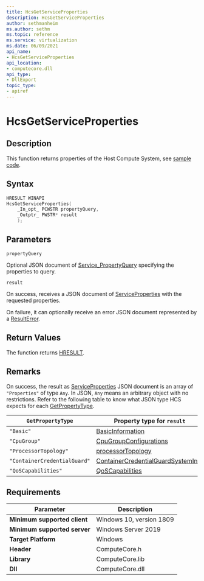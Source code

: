 ```yaml
---
title: HcsGetServiceProperties
description: HcsGetServiceProperties
author: sethmanheim
ms.author: sethm
ms.topic: reference
ms.service: virtualization
ms.date: 06/09/2021
api_name:
- HcsGetServiceProperties
api_location:
- computecore.dll
api_type:
- DllExport
topic_type: 
- apiref
---
```

# HcsGetServiceProperties

## Description

This function returns properties of the Host Compute System, see [sample code](./ServiceSample.md#GetServiceProperties).

## Syntax

```cpp
HRESULT WINAPI
HcsGetServiceProperties(
    _In_opt_ PCWSTR propertyQuery,
    _Outptr_ PWSTR* result
    );
```

## Parameters

`propertyQuery`

Optional JSON document of [Service_PropertyQuery](./../SchemaReference.md#Service_PropertyQuery) specifying the properties to query.

`result`

On success, receives a JSON document of [ServiceProperties](./../SchemaReference.md#ServiceProperties) with the requested properties.

On failure, it can optionally receive an error JSON document represented by a [ResultError](./../SchemaReference.md#ResultError).


## Return Values

The function returns [HRESULT](./HCSHResult.md).

## Remarks

On success, the result as [ServiceProperties](./../SchemaReference.md#ServiceProperties) JSON document is an array of `"Properties"` of type `Any`. In JSON, `Any` means an arbitrary object with no restrictions. Refer to the following table to know what JSON type HCS expects for each [GetPropertyType](./../SchemaReference.md#GetPropertyType).

|`GetPropertyType`|Property type for `result`|
|---|---|
|`"Basic"`|[BasicInformation](./../SchemaReference.md#BasicInformation)|
|`"CpuGroup"`|[CpuGroupConfigurations](./../SchemaReference.md#CpuGroupConfigurations)|
|`"ProcessorTopology"`|[processorTopology](./../SchemaReference.md#ProcessorTopology)|
|`"ContainerCredentialGuard"`|[ContainerCredentialGuardSystemInfo](./../SchemaReference.md#ContainerCredentialGuardSystemInfo)|
|`"QoSCapabilities"`|[QoSCapabilities](./../SchemaReference.md#QoSCapabilities)|

## Requirements

|Parameter|Description|
|---|---|
| **Minimum supported client** | Windows 10, version 1809 |
| **Minimum supported server** | Windows Server 2019 |
| **Target Platform** | Windows |
| **Header** | ComputeCore.h |
| **Library** | ComputeCore.lib |
| **Dll** | ComputeCore.dll |